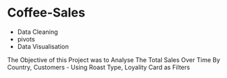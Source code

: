 # Coffee-Sales

- Data Cleaning
- pivots
- Data Visualisation


 The Objective of this Project was to Analyse The Total Sales Over Time By Country, Customers - Using Roast Type, Loyality Card as Filters
